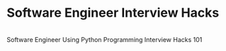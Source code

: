 # Software Engineer Interview Hacks
<br/>Software Engineer Using Python Programming Interview Hacks 101

